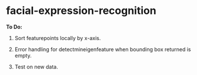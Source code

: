 # facial-expression-recognition

**To Do:**

1. Sort featurepoints locally by x-axis.

2. Error handling for detectmineigenfeature when bounding box returned is empty.

3. Test on new data.
